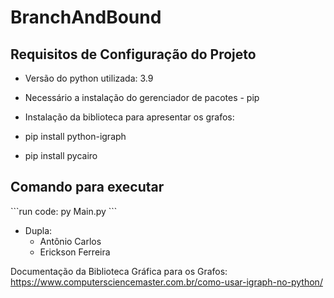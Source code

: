 # BranchAndBound

<h2>Requisitos de Configuração do Projeto</h2>

* Versão do python utilizada: 3.9
* Necessário a instalação do gerenciador de pacotes - pip

* Instalação da biblioteca para apresentar os grafos:
* pip install python-igraph
* pip install pycairo

<h2>Comando para executar</h2>
```run code: 
    py Main.py
```


* Dupla:
    * Antônio Carlos
    * Erickson Ferreira




Documentação da Biblioteca Gráfica para os Grafos:
https://www.computersciencemaster.com.br/como-usar-igraph-no-python/
